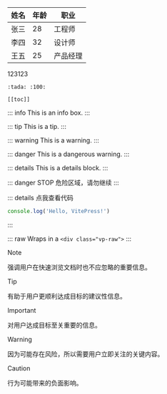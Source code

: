 | 姓名  | 年龄  | 职业   |
| --- | --- | ---- |
| 张三  | 28  | 工程师  |
| 李四  | 32  | 设计师  |
| 王五  | 25  | 产品经理 |
123123

```
:tada: :100:
```

```
[[toc]]
```

::: info
This is an info box.
:::

::: tip
This is a tip.
:::

::: warning
This is a warning.
:::

::: danger
This is a dangerous warning.
:::

::: details
This is a details block.
:::



::: danger STOP
危险区域，请勿继续
:::

::: details 点我查看代码
```js
console.log('Hello, VitePress!')
```
:::

::: raw
Wraps in a `<div class="vp-raw">`
:::


> [!NOTE]
> 强调用户在快速浏览文档时也不应忽略的重要信息。

> [!TIP]
> 有助于用户更顺利达成目标的建议性信息。

> [!IMPORTANT]
> 对用户达成目标至关重要的信息。

> [!WARNING]
> 因为可能存在风险，所以需要用户立即关注的关键内容。

> [!CAUTION]
> 行为可能带来的负面影响。

